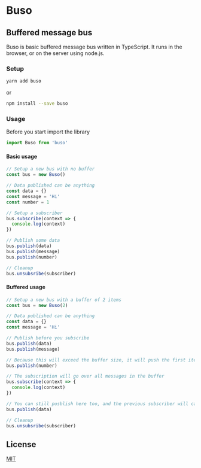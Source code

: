 # Buso

## Buffered message bus

Buso is basic buffered message bus written in TypeScript. It runs in the browser, or on the server using node.js.

### Setup

```bash
yarn add buso
```

or

```bash
npm install --save buso
```

### Usage

Before you start import the library

```javascript
import Buso from 'buso'
```

#### Basic usage

```javascript
// Setup a new bus with no buffer
const bus = new Buso()

// Data published can be anything
const data = {}
const message = 'Hi'
const number = 1

// Setup a subscriber
bus.subscribe(context => {
  console.log(context)
})

// Publish some data
bus.publish(data)
bus.publish(message)
bus.publish(number)

// Cleanup
bus.unsubsribe(subscriber)
```

#### Buffered usage

```javascript
// Setup a new bus with a buffer of 2 items
const bus = new Buso(2)

// Data published can be anything
const data = {}
const message = 'Hi'

// Publish before you subscribe
bus.publish(data)
bus.publish(message)

// Because this will exceed the buffer size, it will push the first item out
bus.publish(number)

// The subscription will go over all messages in the buffer
bus.subscribe(context => {
  console.log(context)
})

// You can still pusblish here too, and the previous subscriber will catch it all
bus.publish(data)

// Cleanup
bus.unsubsribe(subscriber)
```

## License

[MIT](LICENSE)
